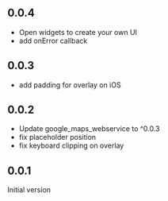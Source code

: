 ## 0.0.4

- Open widgets to create your own UI
- add onError callback

## 0.0.3

- add padding for overlay on iOS

## 0.0.2

- Update google_maps_webservice to ^0.0.3
- fix placeholder position
- fix keyboard clipping on overlay

## 0.0.1
Initial version